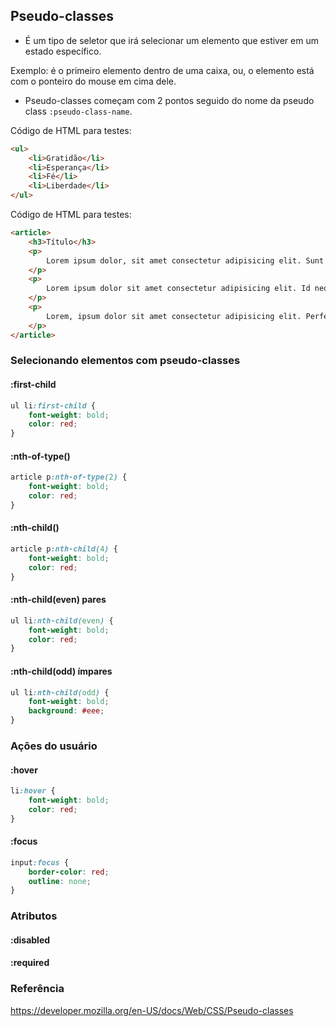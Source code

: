 ## Pseudo-classes

- É um tipo de seletor que irá selecionar um elemento que estiver em um estado específico.

Exemplo: é o primeiro elemento dentro de uma caixa, ou, o elemento está com o ponteiro do mouse em cima dele.

- Pseudo-classes começam com 2 pontos seguido do nome da pseudo class `:pseudo-class-name`.

Código de HTML para testes:
```html
<ul>
    <li>Gratidão</li>
    <li>Esperança</li>
    <li>Fé</li>
    <li>Liberdade</li>
</ul>
```
Código de HTML para testes:
```html
<article>
    <h3>Título</h3>
    <p>
        Lorem ipsum dolor, sit amet consectetur adipisicing elit. Sunt quae doloremque aliquid rerum magnam eligendi facere qui provident nobis veniam earum numquam, neque voluptate blanditiis, repellat est officiis accusamus dolorem!
    </p>
    <p>
        Lorem ipsum dolor sit amet consectetur adipisicing elit. Id neque doloribus quisquam debitis consectetur, ipsum, laudantium commodi nemo, reiciendis ipsam dolor et minima ducimus excepturi aliquid dolores fugiat officia in.
    </p>
    <p>
        Lorem, ipsum dolor sit amet consectetur adipisicing elit. Perferendis natus, totam at reprehenderit officiis ex dignissimos quo quas ut pariatur, libero doloribus dolor maxime sapiente. Id sint nisi laborum quia!
    </p>
</article>
```

### Selecionando elementos com pseudo-classes

#### :first-child
```css
ul li:first-child {
    font-weight: bold;
    color: red;
}
```

#### :nth-of-type()
```css
article p:nth-of-type(2) {
    font-weight: bold;
    color: red;
}
```

#### :nth-child()
```css
article p:nth-child(4) {
    font-weight: bold;
    color: red;
}
```

#### :nth-child(even) pares
```css
ul li:nth-child(even) {
    font-weight: bold;
    color: red;
}
```

#### :nth-child(odd) ímpares
```css
ul li:nth-child(odd) {
    font-weight: bold;
    background: #eee;
}
```

### Ações do usuário

#### :hover
```css
li:hover {
    font-weight: bold;
    color: red;
}
```

#### :focus
```css
input:focus {
    border-color: red;
    outline: none;
}
```

### Atributos

#### :disabled
#### :required

### Referência

https://developer.mozilla.org/en-US/docs/Web/CSS/Pseudo-classes